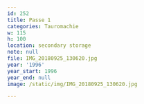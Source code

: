 ```yaml
---
id: 252
title: Passe 1
categories: Tauromachie
w: 115
h: 100
location: secondary storage
note: null
file: IMG_20180925_130620.jpg
year: '1996'
year_start: 1996
year_end: null
image: /static/img/IMG_20180925_130620.jpg

---
```

